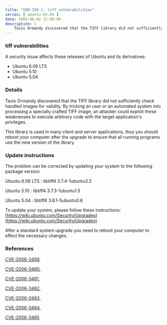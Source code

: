```yaml
---
title: "USN-330-1: tiff vulnerabilities"
series: [ ubuntu-05.04 ]
date: 2006-08-02 12:00:00
description: |
    Tavis Ormandy discovered that the TIFF library did not sufficiently check handled images for validity. By tricking an user or an automated system into processing a specially crafted TIFF image, an attacker could exploit these weaknesses to execute arbitrary code with the target application&#39;s privileges.
--- 
```

 
### tiff vulnerabilities

A security issue affects these releases of Ubuntu and its derivatives:

* Ubuntu 6.06 LTS
* Ubuntu 5.10
* Ubuntu 5.04

### Details

Tavis Ormandy discovered that the TIFF library did not sufficiently check handled images for validity. By tricking an user or an automated system into processing a specially crafted TIFF image, an attacker could exploit these weaknesses to execute arbitrary code with the target application&#39;s privileges.

This library is used in many client and server applications, thus you should reboot your computer after the upgrade to ensure that all running programs use the new version of the library.

### Update instructions

The problem can be corrected by updating your system to the following package version:

Ubuntu 6.06 LTS
 : libtiff4 <span>3.7.4-1ubuntu3.2</span>

Ubuntu 5.10
 : libtiff4 <span>3.7.3-1ubuntu1.5</span>

Ubuntu 5.04
 : libtiff4 <span>3.6.1-5ubuntu0.6</span>

To update your system, please follow these instructions: [https://wiki.ubuntu.com/Security/Upgrades](https://wiki.ubuntu.com/Security/Upgrades).

After a standard system upgrade you need to reboot your computer to effect the necessary changes.

### References

 [CVE-2006-3459](http://people.ubuntu.com/~ubuntu-security/cve/CVE-2006-3459), 

 [CVE-2006-3460](http://people.ubuntu.com/~ubuntu-security/cve/CVE-2006-3460), 

 [CVE-2006-3461](http://people.ubuntu.com/~ubuntu-security/cve/CVE-2006-3461), 

 [CVE-2006-3462](http://people.ubuntu.com/~ubuntu-security/cve/CVE-2006-3462), 

 [CVE-2006-3463](http://people.ubuntu.com/~ubuntu-security/cve/CVE-2006-3463), 

 [CVE-2006-3464](http://people.ubuntu.com/~ubuntu-security/cve/CVE-2006-3464), 

 [CVE-2006-3465](http://people.ubuntu.com/~ubuntu-security/cve/CVE-2006-3465)
 
